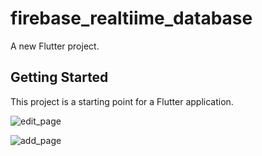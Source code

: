 # firebase_realtiime_database

A new Flutter project.

## Getting Started

This project is a starting point for a Flutter application.

![edit_page](https://user-images.githubusercontent.com/110588490/229365620-2a6c2490-e91d-4df4-b06e-f4ab5866c945.png)

![add_page](https://user-images.githubusercontent.com/110588490/229365624-1335c4ad-6c6f-44c2-9299-f432aa4718c9.png)
